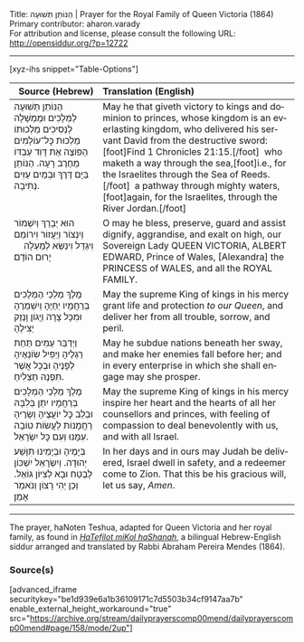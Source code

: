 <html>
<head></head>
<body>
Title: הַנּוֹתֵן תְּשׁוּעָה | Prayer for the Royal Family of Queen Victoria (1864)<br />
Primary contributor: aharon.varady<br />
For attribution and license, please consult the following URL: <a href="http://opensiddur.org/?p=12722">http://opensiddur.org/?p=12722</a>
<p />
<hr />

[xyz-ihs snippet="Table-Options"]<table style="margin-left: auto; margin-right: auto;" class="draggable">
<thead><tr><th id="x" style="text-align: right;">Source (Hebrew)</th><th style="text-align: left;">Translation (English)</th></tr></thead>
<tbody>
<tr><td style="vertical-align:top;">
<div class="liturgy" lang="he">
הַנּוֹתֵן תְּשׁוּעָה לַמְּלָכִים 
וּמֶמְשָׁלָה לַנְּסִיכִים 
מַלְכוּתוֹ מַלְכוּת כׇּל־עוֹלָמִים 
הַפּוֹצֶה אֶת דָּוִד עַבְדּוֹ מֵחֶרֶב רָעָה. 
הַנּוֹתֵן בַּיָּם דֶּרֶךְ 
וּבְמַיִם עַזִּים נְתִיבָה. 
</span></div>
</td>
 
<td style="vertical-align:top;">
<div class="english" lang="en">
May he that giveth victory to kings 
and dominion to princes, 
whose kingdom is an everlasting kingdom, 
who delivered his servant David from the destructive sword:[foot]Find 1 Chronicles 21:15.[/foot]&nbsp; 
who maketh a way through the sea,[foot]i.e., for the Israelites through the Sea of Reeds.[/foot]&nbsp; 
a pathway through mighty waters,[foot]again, for the Israelites, through the River Jordan.[/foot] 
</div></td></tr>


<tr><td style="vertical-align:top;">
<div class="liturgy" lang="he">
הוּא יְבָרֵךְ וְיִשְׁמוֹר וְיִנְצוֹר וְיַעֲזוֹר 
וִירוֹמֵם וִיגַדֵּל וִינַשֵּׂא לְמַעְלָה
&nbsp;
&nbsp;
&nbsp;
&nbsp;
יָרוּם הוֹדָם׃
</span></div></td>
 
<td style="vertical-align:top;">
<div class="english" lang="en">
O may he bless, preserve, guard and assist
dignify, aggrandise, and exalt on high,
our Sovereign Lady QUEEN VICTORIA, 
ALBERT EDWARD, Prince of Wales, 
[Alexandra] the PRINCESS of WALES, 
and all the ROYAL FAMILY.
</div></td></tr>


<tr><td style="vertical-align:top;">
<div class="liturgy" lang="he">
מֶלֶךְ מַלְכֵי הַמְּלָכִים 
בְּרַחֲמָיו יְחַיֶהָ וְיִשְׁמְרֶהָ 
וּמִכָּל צָרָה וְיָגוֹן וָנֶזֶק יַצִּילֶהָ 
</span></div></td>
 
<td style="vertical-align:top;">
<div class="english" lang="en">
May the supreme King of kings 
in his mercy grant life and protection <em>to our Queen</em>,
and deliver her from all trouble, sorrow, and peril. 
</div></td></tr>


<tr><td style="vertical-align:top;">
<div class="liturgy" lang="he">
וַיְדַבֵּר עַמִּים תַּחַת רַגְלֶיהָ
וְיַפִּיל שׂוֹנְאֶיהָ לְפָנֶיהָ 
וּבְכָל אֲשֶׁר תִּפְנֶה תַצְלִיחַ. 
</span></div></td>
 
<td style="vertical-align:top;">
<div class="english" lang="en">
May he subdue nations beneath her sway,
and make her enemies fall before her;
and in every enterprise in which she shall engage may she prosper.
</div></td></tr>


<tr><td style="vertical-align:top;">
<div class="liturgy" lang="he">
מֶלֶךְ מַלְכֵי הַמְּלָכִים 
בְּרַחֲמָיו יִתֵּן בְּלִבָּהּ 
וּבְלֵב כׇּל יוֹעֲצֶיהָ וְשָׂרֶיהָ 
רַחֲמָנוֹת לַעֲשׂוֹת טוֹבָה עִמָּנוּ 
וְעִם כׇּל יִשְׂרָאֵל. 
</span></div></td>
 
<td style="vertical-align:top;">
<div class="english" lang="en">
May the supreme King of kings 
in his mercy inspire her heart
and the hearts of all her counsellors and princes, 
with feeling of compassion to deal benevolently with us, 
and with all Israel. 
</div></td></tr>


<tr><td style="vertical-align:top;">
<div class="liturgy" lang="he">
בְּיָמֶיהָ וּבְיָמֵינוּ תִּוָּשַׁע יְהוּדָה. 
וְיִשְׂרָאֵל יִשְׁכּוֹן לָבֶטַח 
וּבָא לְצִיּוֹן גּוֹאֵל. 
וְכֵן יְהִי רָצוֹן 
וְנֺאמַר אָמֵן׃
</span></div></td>
 
<td style="vertical-align:top;">
<div class="english" lang="en">
In her days and in ours may Judah be delivered, 
Israel dwell in safety, 
and a redeemer come to Zion. 
That this be his gracious will,
let us say, <em>Amen</em>.
</div></td></tr>
</tbody></table>

<hr />

The prayer, haNoten Teshua, adapted for Queen Victoria and her royal family, as found in <em><a href="/?p=27821">HaTefilot miKol haShanah</a></em>, a bilingual Hebrew-English siddur arranged and translated by Rabbi Abraham Pereira Mendes (1864).

<h3>Source(s)</h3>

[advanced_iframe securitykey="be1d939e6a1b36109171c7d5503b34cf9147aa7b" enable_external_height_workaround="true" src="https://archive.org/stream/dailyprayerscomp00mend/dailyprayerscomp00mend#page/158/mode/2up"]

&nbsp;
</body>
</html>